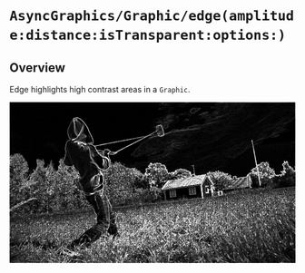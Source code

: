 # ``AsyncGraphics/Graphic/edge(amplitude:distance:isTransparent:options:)``

## Overview

Edge highlights high contrast areas in a ``Graphic``.

![Edge](https://github.com/heestand-xyz/AsyncGraphics-Docs/blob/main/Images/Effects/Edge.png?raw=true)
